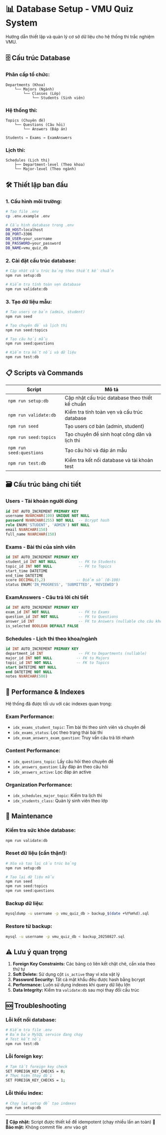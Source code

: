 # 📊 Database Setup - VMU Quiz System

Hướng dẫn thiết lập và quản lý cơ sở dữ liệu cho hệ thống thi trắc nghiệm VMU.

## 🗄️ Cấu trúc Database

### **Phân cấp tổ chức:**

```
Departments (Khoa)
    └── Majors (Ngành)
        └── Classes (Lớp)
            └── Students (Sinh viên)
```

### **Hệ thống thi:**

```
Topics (Chuyên đề)
    └── Questions (Câu hỏi)
        └── Answers (Đáp án)

Students → Exams → ExamAnswers
```

### **Lịch thi:**

```
Schedules (Lịch thi)
    ├── Department-level (Theo khoa)
    └── Major-level (Theo ngành)
```

## 🛠️ Thiết lập ban đầu

### **1. Cấu hình môi trường:**

```bash
# Tạo file .env
cp .env.example .env

# Cấu hình database trong .env
DB_HOST=localhost
DB_PORT=3306
DB_USER=your_username
DB_PASSWORD=your_password
DB_NAME=vmu_quiz_db
```

### **2. Cài đặt cấu trúc database:**

```bash
# Cập nhật cấu trúc bảng theo thiết kế chuẩn
npm run setup:db

# Kiểm tra tính toàn vẹn database
npm run validate:db
```

### **3. Tạo dữ liệu mẫu:**

```bash
# Tạo users cơ bản (admin, student)
npm run seed

# Tạo chuyên đề và lịch thi
npm run seed:topics

# Tạo câu hỏi mẫu
npm run seed:questions

# Kiểm tra kết nối và dữ liệu
npm run test:db
```

## 📋 Scripts và Commands

| Script                   | Mô tả                                          |
| ------------------------ | ---------------------------------------------- |
| `npm run setup:db`       | Cập nhật cấu trúc database theo thiết kế chuẩn |
| `npm run validate:db`    | Kiểm tra tính toàn vẹn và cấu trúc database    |
| `npm run seed`           | Tạo users cơ bản (admin, student)              |
| `npm run seed:topics`    | Tạo chuyên đề sinh hoạt công dân và lịch thi   |
| `npm run seed:questions` | Tạo câu hỏi và đáp án mẫu                      |
| `npm run test:db`        | Kiểm tra kết nối database và tài khoản test    |

## 🗃️ Cấu trúc bảng chi tiết

### **Users** - Tài khoản người dùng

```sql
id INT AUTO_INCREMENT PRIMARY KEY
username NVARCHAR(100) UNIQUE NOT NULL
password NVARCHAR(255) NOT NULL  -- Bcrypt hash
role ENUM('STUDENT', 'ADMIN') NOT NULL
email NVARCHAR(150)
full_name NVARCHAR(150)
```

### **Exams** - Bài thi của sinh viên

```sql
id INT AUTO_INCREMENT PRIMARY KEY
student_id INT NOT NULL          -- FK to Students
topic_id INT NOT NULL            -- FK to Topics
start_time DATETIME
end_time DATETIME
score DECIMAL(5,2)              -- Điểm số (0-100)
status ENUM('IN_PROGRESS', 'SUBMITTED', 'REVIEWED')
```

### **ExamAnswers** - Câu trả lời chi tiết

```sql
id INT AUTO_INCREMENT PRIMARY KEY
exam_id INT NOT NULL             -- FK to Exams
question_id INT NOT NULL         -- FK to Questions
answer_id INT                    -- FK to Answers (nullable cho câu không trả lời)
is_selected BOOLEAN DEFAULT FALSE
```

### **Schedules** - Lịch thi theo khoa/ngành

```sql
id INT AUTO_INCREMENT PRIMARY KEY
department_id INT                -- FK to Departments (nullable)
major_id INT NOT NULL           -- FK to Majors
topic_id INT NOT NULL           -- FK to Topics
start DATETIME NOT NULL
end DATETIME NOT NULL
notes NVARCHAR(500)
```

## 🚀 Performance & Indexes

Hệ thống đã được tối ưu với các indexes quan trọng:

### **Exam Performance:**

- `idx_exams_student_topic`: Tìm bài thi theo sinh viên và chuyên đề
- `idx_exams_status`: Lọc theo trạng thái bài thi
- `idx_exam_answers_exam_question`: Truy vấn câu trả lời nhanh

### **Content Performance:**

- `idx_questions_topic`: Lấy câu hỏi theo chuyên đề
- `idx_answers_question`: Lấy đáp án theo câu hỏi
- `idx_answers_active`: Lọc đáp án active

### **Organization Performance:**

- `idx_schedules_major_topic`: Kiểm tra lịch thi
- `idx_students_class`: Quản lý sinh viên theo lớp

## 🔧 Maintenance

### **Kiểm tra sức khỏe database:**

```bash
npm run validate:db
```

### **Reset dữ liệu (cẩn thận!):**

```bash
# Xóa và tạo lại cấu trúc bảng
npm run setup:db

# Tạo lại dữ liệu mẫu
npm run seed
npm run seed:topics
npm run seed:questions
```

### **Backup dữ liệu:**

```bash
mysqldump -u username -p vmu_quiz_db > backup_$(date +%Y%m%d).sql
```

### **Restore từ backup:**

```bash
mysql -u username -p vmu_quiz_db < backup_20250827.sql
```

## ⚠️ Lưu ý quan trọng

1. **Foreign Key Constraints:** Các bảng có liên kết chặt chẽ, cần xóa theo thứ tự
2. **Soft Delete:** Sử dụng cột `is_active` thay vì xóa vật lý
3. **Password Security:** Tất cả mật khẩu đều được hash bằng bcrypt
4. **Performance:** Luôn sử dụng indexes khi query dữ liệu lớn
5. **Data Integrity:** Kiểm tra `validate:db` sau mọi thay đổi cấu trúc

## 🆘 Troubleshooting

### **Lỗi kết nối database:**

```bash
# Kiểm tra file .env
# Đảm bảo MySQL service đang chạy
# Test kết nối
npm run test:db
```

### **Lỗi foreign key:**

```bash
# Tạm tắt foreign key check
SET FOREIGN_KEY_CHECKS = 0;
# Thực hiện thay đổi
SET FOREIGN_KEY_CHECKS = 1;
```

### **Lỗi thiếu index:**

```bash
# Chạy lại setup để tạo indexes
npm run setup:db
```

---

**📝 Cập nhật:** Script được thiết kế để idempotent (chạy nhiều lần an toàn)
**🔐 Bảo mật:** Không commit file .env vào git
